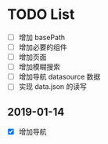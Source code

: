 # TODO List

- [ ] 增加 basePath
- [ ] 增加必要的组件
- [ ] 增加页面
- [ ] 增加模糊搜索
- [ ] 增加导航 datasource 数据
- [ ] 实现 data.json 的读写

## 2019-01-14

- [x] 增加导航
